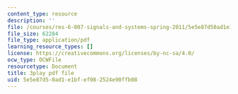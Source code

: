```yaml
---
content_type: resource
description: ''
file: /courses/res-6-007-signals-and-systems-spring-2011/5e5e87d50ad1e1bfef082524e90ffb08_vyke3vF4Nk.pdf
file_size: 62284
file_type: application/pdf
learning_resource_types: []
license: https://creativecommons.org/licenses/by-nc-sa/4.0/
ocw_type: OCWFile
resourcetype: Document
title: 3play pdf file
uid: 5e5e87d5-0ad1-e1bf-ef08-2524e90ffb08
---
```

